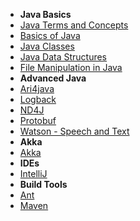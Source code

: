 - **Java Basics**
- [Java Terms and Concepts](/learn_to_code/java/java_terms_and_concepts)
- [Basics of Java](/learn_to_code/java/java_basics)
- [Java Classes](/learn_to_code/java/java_classes) 
- [Java Data Structures](/learn_to_code/java/java_data_structures)  
- [File Manipulation in Java](/learn_to_code/java/java_file_manipulation) 
- **Advanced Java**
- [Ari4java](/learn_to_code/java/ari4java)  
- [Logback](/learn_to_code/java/logback)
- [ND4J](/learn_to_code/java/nd4j)
- [Protobuf](/learn_to_code/java/protobuf)
- [Watson - Speech and Text](/learn_to_code/java/watson_speech_and_text_JavaSDK)
- **Akka** 
- [Akka](/learn_to_code/java/akka/)
- **IDEs**
- [IntelliJ](/learn_to_code/java/intellij)
- **Build Tools**
- [Ant](/learn_to_code/java/ant)
- [Maven](/learn_to_code/java/maven)
